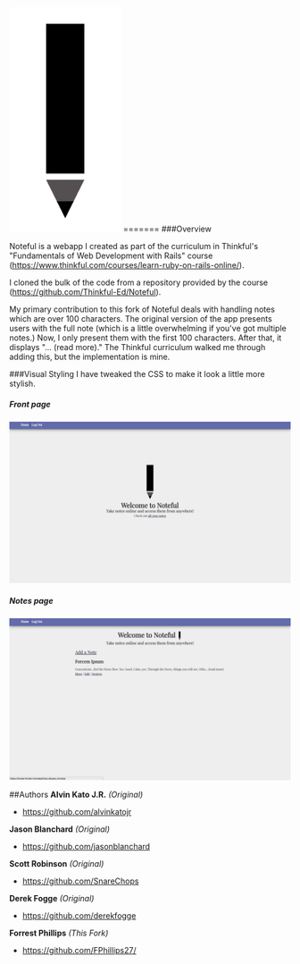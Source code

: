 <img src="app/assets/images/Noteful.png" width="200">
=======
###Overview

Noteful is a webapp I created as part of the curriculum in Thinkful's "Fundamentals of Web Development with Rails" course (https://www.thinkful.com/courses/learn-ruby-on-rails-online/). 

I cloned the bulk of the code from a repository provided by the course (https://github.com/Thinkful-Ed/Noteful).

My primary contribution to this fork of Noteful deals with handling notes which are over 100 characters. 
The original version of the app presents users with the full note (which is a little overwhelming if you've got multiple notes.) 
Now, I only present them with the first 100 characters. After that, it displays "... (read more)." 
The Thinkful curriculum walked me through adding this, but the implementation is mine.

###Visual Styling
I have tweaked the CSS to make it look a little more stylish.

##### Front page
![Noteful Front Page](app/assets/images/NotefulForkFrontPage.jpg?raw=true "Noteful Front Page")

##### Notes page
![Noteful Notes Page](app/assets/images/NotefulForkNotePage.jpg?raw=true "Noteful Notes Page")

##Authors
**Alvin Kato J.R.** _(Original)_
* https://github.com/alvinkatojr

**Jason Blanchard** _(Original)_
* https://github.com/jasonblanchard

**Scott Robinson** _(Original)_
* https://github.com/SnareChops

**Derek Fogge** _(Original)_
* https://github.com/derekfogge

**Forrest Phillips** _(This Fork)_
* https://github.com/FPhillips27/
